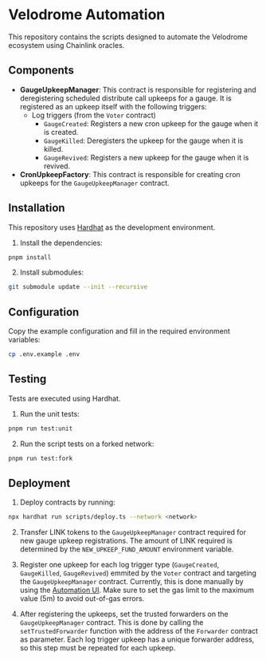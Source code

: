 # Velodrome Automation

This repository contains the scripts designed to automate the Velodrome ecosystem using Chainlink oracles.

## Components

- **GaugeUpkeepManager**: This contract is responsible for registering and deregistering scheduled distribute call upkeeps for a gauge. It is registered as an upkeep itself with the following triggers:
  - Log triggers (from the `Voter` contract)
    - `GaugeCreated`: Registers a new cron upkeep for the gauge when it is created.
    - `GaugeKilled`: Deregisters the upkeep for the gauge when it is killed.
    - `GaugeRevived`: Registers a new upkeep for the gauge when it is revived.
- **CronUpkeepFactory**: This contract is responsible for creating cron upkeeps for the `GaugeUpkeepManager` contract.

## Installation

This repository uses [Hardhat](https://hardhat.org/) as the development environment.

1. Install the dependencies:

```bash
pnpm install
```

2. Install submodules:

```bash
git submodule update --init --recursive
```

## Configuration

Copy the example configuration and fill in the required environment variables:

```bash
cp .env.example .env
```

## Testing

Tests are executed using Hardhat.

1. Run the unit tests:

```bash
pnpm run test:unit
```

2. Run the script tests on a forked network:

```bash
pnpm run test:fork
```

## Deployment

1. Deploy contracts by running:

```bash
npx hardhat run scripts/deploy.ts --network <network>
```

2. Transfer LINK tokens to the `GaugeUpkeepManager` contract required for new gauge upkeep registrations. The amount of LINK required is determined by the `NEW_UPKEEP_FUND_AMOUNT` environment variable.

3. Register one upkeep for each log trigger type (`GaugeCreated`, `GaugeKilled`, `GaugeRevived`) emmited by the `Voter` contract and targeting the `GaugeUpkeepManager` contract. Currently, this is done manually by using the [Automation UI](https://automation.chain.link/). Make sure to set the gas limit to the maximum value (5m) to avoid out-of-gas errors.

4. After registering the upkeeps, set the trusted forwarders on the `GaugeUpkeepManager` contract. This is done by calling the `setTrustedForwarder` function with the address of the `Forwarder` contract as parameter. Each log trigger upkeep has a unique forwarder address, so this step must be repeated for each upkeep.

